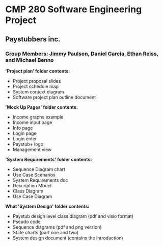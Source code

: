 # CMP 280 Software Engineering Project
## Paystubbers inc.
### Group Members: Jimmy Paulson, Daniel Garcia, Ethan Reiss, and Michael Benno

**'Project plan' folder contents:**
* Project proposal slides
* Project schedule map
* System context diagram
* Software project plan outline document

**'Mock Up Pages' folder contents:**
* Income graphs example
* Income input page
* Info page
* Login page
* Login enter
* Paystub+ logo
* Management view

**'System Requirements' folder contents:**
* Sequence Diagram chart
* Use Case Scenarios
* System Requirements doc
* Description Model
* Class Diagram
* Use Case Diagram

**What 'System Design' folder contents:**
* Paystub design level class diagram (pdf and visio format)
* Pseudo code
* Sequence diagrams (pdf and png version)
* State charts (part one and two)
* System design document (contains the introduction)
